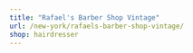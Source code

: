 ```yaml
---
title: "Rafael's Barber Shop Vintage"
url: /new-york/rafaels-barber-shop-vintage/
shop: hairdresser
---
```

